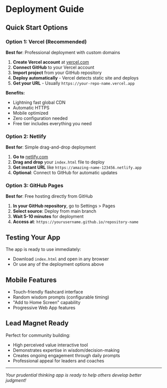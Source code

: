 # Deployment Guide

## Quick Start Options

### Option 1: Vercel (Recommended)
**Best for**: Professional deployment with custom domains

1. **Create Vercel account** at [vercel.com](https://vercel.com)
2. **Connect GitHub** to your Vercel account
3. **Import project** from your GitHub repository
4. **Deploy automatically** - Vercel detects static site and deploys
5. **Get your URL** - Usually `https://your-repo-name.vercel.app`

**Benefits:**
- Lightning fast global CDN
- Automatic HTTPS
- Mobile optimized
- Zero configuration needed
- Free tier includes everything you need

### Option 2: Netlify
**Best for**: Simple drag-and-drop deployment

1. **Go to** [netlify.com](https://netlify.com)
2. **Drag and drop** your `index.html` file to deploy
3. **Get instant URL** like `https://amazing-name-123456.netlify.app`
4. **Optional**: Connect to GitHub for automatic updates

### Option 3: GitHub Pages
**Best for**: Free hosting directly from GitHub

1. **In your GitHub repository**, go to Settings > Pages
2. **Select source**: Deploy from main branch
3. **Wait 5-10 minutes** for deployment
4. **Access at**: `https://yourusername.github.io/repository-name`

## Testing Your App

The app is ready to use immediately:
- Download `index.html` and open in any browser
- Or use any of the deployment options above

## Mobile Features

- Touch-friendly flashcard interface
- Random wisdom prompts (configurable timing)
- "Add to Home Screen" capability
- Progressive Web App features

## Lead Magnet Ready

Perfect for community building:
- High perceived value interactive tool
- Demonstrates expertise in wisdom/decision-making
- Creates ongoing engagement through daily prompts
- Professional appeal for leaders and coaches

---

*Your prudential thinking app is ready to help others develop better judgment!*
